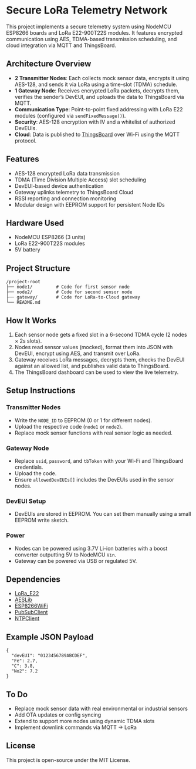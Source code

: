 # Secure LoRa Telemetry Network

This project implements a secure telemetry system using NodeMCU ESP8266 boards and LoRa E22-900T22S modules. It features encrypted communication using AES, TDMA-based transmission scheduling, and cloud integration via MQTT and ThingsBoard.

## Architecture Overview

- **2 Transmitter Nodes**: Each collects mock sensor data, encrypts it using AES-128, and sends it via LoRa using a time-slot (TDMA) schedule.
- **1 Gateway Node**: Receives encrypted LoRa packets, decrypts them, verifies the sender’s DevEUI, and uploads the data to ThingsBoard via MQTT.
- **Communication Type**: Point-to-point fixed addressing with LoRa E22 modules (configured via `sendFixedMessage()`).
- **Security**: AES-128 encryption with IV and a whitelist of authorized DevEUIs.
- **Cloud**: Data is published to [ThingsBoard](https://thingsboard.io) over Wi-Fi using the MQTT protocol.

## Features

- AES-128 encrypted LoRa data transmission
- TDMA (Time Division Multiple Access) slot scheduling
- DevEUI-based device authentication
- Gateway uplinks telemetry to ThingsBoard Cloud
- RSSI reporting and connection monitoring
- Modular design with EEPROM support for persistent Node IDs

## Hardware Used

- NodeMCU ESP8266 (3 units)
- LoRa E22-900T22S modules
- 5V battery

## Project Structure

```
/project-root
├── node1/         # Code for first sensor node
├── node2/         # Code for second sensor node
├── gateway/       # Code for LoRa-to-Cloud gateway
└── README.md
```

## How It Works

1. Each sensor node gets a fixed slot in a 6-second TDMA cycle (2 nodes × 2s slots).
2. Nodes read sensor values (mocked), format them into JSON with DevEUI, encrypt using AES, and transmit over LoRa.
3. Gateway receives LoRa messages, decrypts them, checks the DevEUI against an allowed list, and publishes valid data to ThingsBoard.
4. The ThingsBoard dashboard can be used to view the live telemetry.

## Setup Instructions

### Transmitter Nodes
- Write the `NODE_ID` to EEPROM (0 or 1 for different nodes).
- Upload the respective code (`node1` or `node2`).
- Replace mock sensor functions with real sensor logic as needed.

### Gateway Node
- Replace `ssid`, `password`, and `tbToken` with your Wi-Fi and ThingsBoard credentials.
- Upload the code.
- Ensure `allowedDevEUIs[]` includes the DevEUIs used in the sensor nodes.

### DevEUI Setup
- DevEUIs are stored in EEPROM. You can set them manually using a small EEPROM write sketch.

### Power
- Nodes can be powered using 3.7V Li-ion batteries with a boost converter outputting 5V to NodeMCU `Vin`.
- Gateway can be powered via USB or regulated 5V.

## Dependencies

- [LoRa_E22](https://github.com/xreef/LoRa_E22)
- [AESLib](https://github.com/DavyLandman/AESLib)
- [ESP8266WiFi](https://github.com/esp8266/Arduino)
- [PubSubClient](https://github.com/knolleary/pubsubclient)
- [NTPClient](https://github.com/arduino-libraries/NTPClient)

## Example JSON Payload

```
{
  "devEUI": "0123456789ABCDEF",
  "Fe": 2.7,
  "C": 3.8,
  "No2": 7.2
}
```

## To Do

- Replace mock sensor data with real environmental or industrial sensors
- Add OTA updates or config syncing
- Extend to support more nodes using dynamic TDMA slots
- Implement downlink commands via MQTT → LoRa

## License

This project is open-source under the MIT License.
